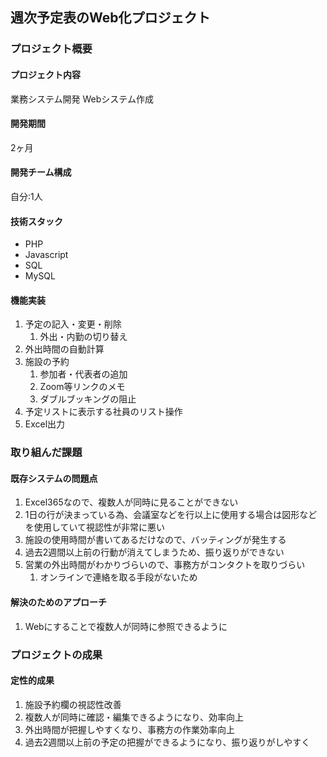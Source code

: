 ## 週次予定表のWeb化プロジェクト

### プロジェクト概要


#### プロジェクト内容
業務システム開発
Webシステム作成

#### 開発期間
2ヶ月

#### 開発チーム構成
自分:1人

#### 技術スタック

- PHP
- Javascript
- SQL
- MySQL

#### 機能実装

1. 予定の記入・変更・削除
   1. 外出・内勤の切り替え
2. 外出時間の自動計算
3. 施設の予約
   1. 参加者・代表者の追加
   2. Zoom等リンクのメモ
   3. ダブルブッキングの阻止
4. 予定リストに表示する社員のリスト操作
5. Excel出力

### 取り組んだ課題

#### 既存システムの問題点

1. Excel365なので、複数人が同時に見ることができない
2. 1日の行が決まっている為、会議室などを行以上に使用する場合は図形などを使用していて視認性が非常に悪い
3. 施設の使用時間が書いてあるだけなので、バッティングが発生する
4. 過去2週間以上前の行動が消えてしまうため、振り返りができない
5. 営業の外出時間がわかりづらいので、事務方がコンタクトを取りづらい
   1. オンラインで連絡を取る手段がないため

#### 解決のためのアプローチ

1. Webにすることで複数人が同時に参照できるように

### プロジェクトの成果

#### 定性的成果

1. 施設予約欄の視認性改善
2. 複数人が同時に確認・編集できるようになり、効率向上
3. 外出時間が把握しやすくなり、事務方の作業効率向上
4. 過去2週間以上前の予定の把握ができるようになり、振り返りがしやすく